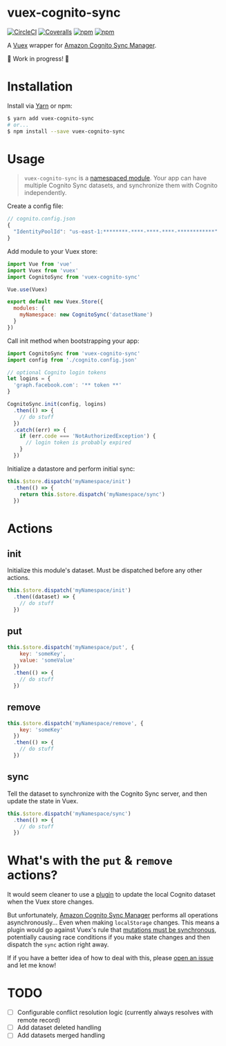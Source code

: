 # vuex-cognito-sync

[![CircleCI](https://img.shields.io/circleci/project/github/LightmakerCanada/vuex-cognito-sync.svg)](https://circleci.com/gh/LightmakerCanada/vuex-cognito-sync)
[![Coveralls](https://img.shields.io/coveralls/LightmakerCanada/vuex-cognito-sync.svg)](https://coveralls.io/github/LightmakerCanada/vuex-cognito-sync)
[![npm](https://img.shields.io/npm/v/vuex-cognito-sync.svg)](https://www.npmjs.com/package/vuex-cognito-sync)
[![npm](https://img.shields.io/npm/l/express.svg)](https://www.npmjs.com/package/vuex-cognito-sync)

A [Vuex](https://vuex.vuejs.org) wrapper for [Amazon Cognito Sync Manager](https://github.com/aws/amazon-cognito-js).

🚧 Work in progress! 🚧


# Installation
Install via [Yarn](http://yarnpkg.com) or npm:

```sh
$ yarn add vuex-cognito-sync
# or...
$ npm install --save vuex-cognito-sync
```

# Usage
> `vuex-cognito-sync` is a [namespaced module](https://vuex.vuejs.org/en/modules.html#namespacing). Your app can have multiple Cognito Sync datasets, and synchronize them with Cognito independently.

Create a config file:

```js
// cognito.config.json
{
  "IdentityPoolId": "us-east-1:********-****-****-****-************"
}
```

Add module to your Vuex store:

```js
import Vue from 'vue'
import Vuex from 'vuex'
import CognitoSync from 'vuex-cognito-sync'

Vue.use(Vuex)

export default new Vuex.Store({
  modules: {
    myNamespace: new CognitoSync('datasetName')
  }
})
```

Call init method when bootstrapping your app:

```js
import CognitoSync from 'vuex-cognito-sync'
import config from './cognito.config.json'

// optional Cognito login tokens
let logins = {
  'graph.facebook.com': '** token **'
}

CognitoSync.init(config, logins)
  .then(() => {
    // do stuff
  })
  .catch((err) => {
    if (err.code === 'NotAuthorizedException') {
      // login token is probably expired
    }
  })
```

Initialize a datastore and perform initial sync:

```js
this.$store.dispatch('myNamespace/init')
  .then(() => {
    return this.$store.dispatch('myNamespace/sync')
  })
```


# Actions

## init
Initialize this module's dataset. Must be dispatched before any other actions.

```js
this.$store.dispatch('myNamespace/init')
  .then((dataset) => {
    // do stuff
  })
```

## put

```js
this.$store.dispatch('myNamespace/put', {
    key: 'someKey',
    value: 'someValue'
  })
  .then(() => {
    // do stuff
  })
```

## remove

```js
this.$store.dispatch('myNamespace/remove', {
    key: 'someKey'
  })
  .then(() => {
    // do stuff
  })
```

## sync
Tell the dataset to synchronize with the Cognito Sync server, and then update the state in Vuex.

```js
this.$store.dispatch('myNamespace/sync')
  .then(() => {
    // do stuff
  })
```

# What's with the `put` & `remove` actions?
It would seem cleaner to use a [plugin](https://vuex.vuejs.org/en/plugins.html) to update the local Cognito dataset when the Vuex store changes.

But unfortunately, [Amazon Cognito Sync Manager](https://github.com/aws/amazon-cognito-js) performs all operations asynchronously... Even when making `localStorage` changes. This means a plugin would go against Vuex's rule that [mutations must be synchronous](https://vuex.vuejs.org/en/mutations.html#mutations-must-be-synchronous), potentially causing race conditions if you make state changes and then dispatch the `sync` action right away.

If if you have a better idea of how to deal with this, please [open an issue](https://github.com/aws/amazon-cognito-js/issues/new) and let me know!

# TODO
- [ ] Configurable conflict resolution logic (currently always resolves with remote record)
- [ ] Add dataset deleted handling
- [ ] Add datasets merged handling
